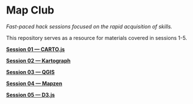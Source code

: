 # Map Club

_Fast-paced hack sessions focused on the rapid acquisition of skills._

This repository serves as a resource for materials covered in sessions 1-5.

**[Session 01 &mdash; CARTO.js](https://github.com/emilyfuhrman/map-club/blob/master/Session_01)**

**[Session 02 &mdash; Kartograph](https://github.com/emilyfuhrman/map-club/blob/master/Session_02)**

**[Session 03 &mdash; QGIS](https://github.com/emilyfuhrman/map-club/blob/master/Session_03)**

**[Session 04 &mdash; Mapzen](https://github.com/emilyfuhrman/map-club/blob/master/Session_04)**

**[Session 05 &mdash; D3.js](https://github.com/emilyfuhrman/map-club/blob/master/Session_05)**